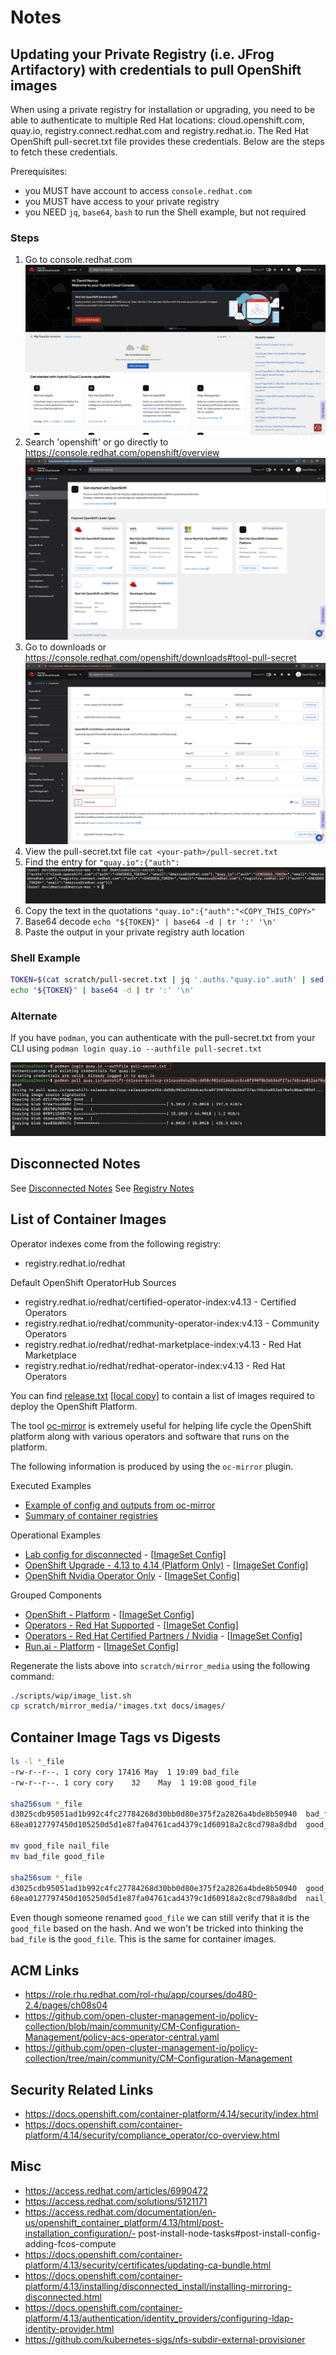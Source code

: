 # Notes

## Updating your Private Registry (i.e. JFrog Artifactory) with credentials to pull OpenShift images

When using a private registry for installation or upgrading, you need to be able to authenticate to multiple Red Hat locations: cloud.openshift.com, quay.io, registry.connect.redhat.com and registry.redhat.io. The Red Hat OpenShift pull-secret.txt file provides these credentials. Below are the steps to fetch these credentials.

Prerequisites:

- you MUST have account to access `console.redhat.com`
- you MUST have access to your private registry
- you NEED `jq`, `base64`, `bash` to run the Shell example, but not required

### Steps

1. Go to console.redhat.com
![images](./images/console-rh-com.png)
1. Search 'openshift' or go directly to <https://console.redhat.com/openshift/overview>
![images](./images/console-rh-com-overview.png)
1. Go to downloads or <https://console.redhat.com/openshift/downloads#tool-pull-secret>
![images](./images/tool-pull-secret.png)
1. View the pull-secret.txt file
`cat <your-path>/pull-secret.txt`
1. Find the entry for `"quay.io":{"auth":`
![images](./images/cat-pull-secret.png)
1. Copy the text in the quotations
`"quay.io":{"auth":"<COPY_THIS_COPY>"`
1. Base64 decode `echo "${TOKEN}" | base64 -d | tr ':' '\n'`
1. Paste the output in your private registry auth location

### Shell Example

```sh
TOKEN=$(cat scratch/pull-secret.txt | jq '.auths."quay.io".auth' | sed 's/"//g')
echo "${TOKEN}" | base64 -d | tr ':' '\n'
```

### Alternate

If you have `podman`, you can authenticate with the pull-secret.txt from your CLI using `podman login quay.io --authfile pull-secret.txt`

![images](./images/podman-login-quay.png)

## Disconnected Notes

See [Disconnected Notes](DISCONNECTED.md)
See [Registry Notes](REGISTRIES.md)

## List of Container Images

Operator indexes come from the following registry:

- registry.redhat.io/redhat

Default OpenShift OperatorHub Sources

- registry.redhat.io/redhat/certified-operator-index:v4.13 - Certified Operators
- registry.redhat.io/redhat/community-operator-index:v4.13 - Community Operators
- registry.redhat.io/redhat/redhat-marketplace-index:v4.13 - Red Hat Marketplace
- registry.redhat.io/redhat/redhat-operator-index:v4.13    - Red Hat Operators

You can find [release.txt](https://mirror.openshift.com/pub/openshift-v4/clients/ocp/stable-4.13/release.txt) [[local copy]](images/release.txt) to contain a list of images required to deploy the OpenShift Platform.

The tool [oc-mirror](https://github.com/openshift/oc-mirror) is extremely useful for helping life cycle the OpenShift platform along with various operators and software that runs on the platform.

The following information is produced by using the `oc-mirror` plugin.

Executed Examples

- [Example of config and outputs from oc-mirror](../components/imageset/only-nvidia/)
- [Summary of container registries](images/registry-list.txt)

Operational Examples

- [Lab config for disconnected](../components/imageset/lab/) - [[ImageSet Config](../components/imageset/imageset-config-lab.yaml)]
- [OpenShift Upgrade - 4.13 to 4.14 (Platform Only)](../components/imageset/upgrade-ocp/) - [[ImageSet Config](../components/imageset/imageset-config-upgrade-ocp.yaml)]
- [OpenShift Nvidia Operator Only](../components/imageset/only-nvidia/) - [[ImageSet Config](../components/imageset/imageset-config-only-nvidia.yaml)]

Grouped Components

- [OpenShift - Platform](../components/imageset/only-ocp/) - [[ImageSet Config](../components/imageset/imageset-config-only-ocp.yaml)]
- [Operators - Red Hat Supported](../components/imageset/redhat/) - [[ImageSet Config](../components/imageset/imageset-config-redhat.yaml)]
- [Operators - Red Hat Certified Partners / Nvidia](../components/imageset/certified/) - [[ImageSet Config](../components/imageset/imageset-config-certified.yaml)]
- [Run.ai - Platform](../components/imageset/runai/) - [[ImageSet Config](../components/imageset/imageset-config-runai.yaml)]

Regenerate the lists above into `scratch/mirror_media` using the following command:

```sh
./scripts/wip/image_list.sh
cp scratch/mirror_media/*images.txt docs/images/
```

## Container Image Tags vs Digests

```sh
ls -l *_file
-rw-r--r--. 1 cory cory 17416 May  1 19:09 bad_file
-rw-r--r--. 1 cory cory    32    May  1 19:08 good_file

sha256sum *_file
d3025cdb95051ad1b992c4fc27784268d30bb0d80e375f2a2826a4bde8b50940  bad_file
68ea0127797450d105250d5d1e87fa04761cad4379c1d60918a2c8cd798a8dbd  good_file

mv good_file nail_file
mv bad_file good_file

sha256sum *_file
d3025cdb95051ad1b992c4fc27784268d30bb0d80e375f2a2826a4bde8b50940  good_file
68ea0127797450d105250d5d1e87fa04761cad4379c1d60918a2c8cd798a8dbd  nail_file
```

Even though someone renamed `good_file` we can still verify that it is the `good_file` based on the hash. And we won't be tricked into thinking the `bad_file` is the `good_file`. This is the same for container images.

## ACM Links

- <https://role.rhu.redhat.com/rol-rhu/app/courses/do480-2.4/pages/ch08s04>
- <https://github.com/open-cluster-management-io/policy-collection/blob/main/community/CM-Configuration-Management/policy-acs-operator-central.yaml>
- <https://github.com/open-cluster-management-io/policy-collection/tree/main/community/CM-Configuration-Management>

## Security Related Links

- <https://docs.openshift.com/container-platform/4.14/security/index.html>
- <https://docs.openshift.com/container-platform/4.14/security/compliance_operator/co-overview.html>

## Misc

- https://access.redhat.com/articles/6990472
- https://access.redhat.com/solutions/5121171
- https://access.redhat.com/documentation/en-us/openshift_container_platform/4.13/html/post-installation_configuration/- post-install-node-tasks#post-install-config-adding-fcos-compute
- https://docs.openshift.com/container-platform/4.13/security/certificates/updating-ca-bundle.html
- https://docs.openshift.com/container-platform/4.13/installing/disconnected_install/installing-mirroring-disconnected.html
- https://docs.openshift.com/container-platform/4.13/authentication/identity_providers/configuring-ldap-identity-provider.html
- https://github.com/kubernetes-sigs/nfs-subdir-external-provisioner
